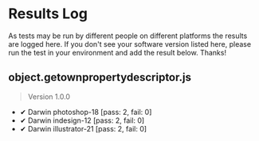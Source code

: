 # Results Log

As tests may be run by different people on different platforms the results are logged here. If you don't see your software version listed here, please run the test in your environment and add the result below. Thanks!

## object.getownpropertydescriptor.js

> Version 1.0.0

- ✔ Darwin photoshop-18 [pass: 2, fail: 0]
- ✔ Darwin indesign-12 [pass: 2, fail: 0]
- ✔ Darwin illustrator-21 [pass: 2, fail: 0]
